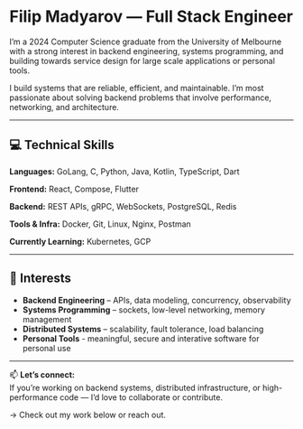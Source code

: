 # Filip Madyarov — Full Stack Engineer

I’m a 2024 Computer Science graduate from the University of Melbourne with a strong interest in backend engineering, systems programming, and building towards service design for large scale applications or personal tools.

I build systems that are reliable, efficient, and maintainable. I’m most passionate about solving backend problems that involve performance, networking, and architecture.

---

## 💻 Technical Skills

**Languages:** GoLang, C, Python, Java, Kotlin, TypeScript, Dart

**Frontend:** React, Compose, Flutter

**Backend:** REST APIs, gRPC, WebSockets, PostgreSQL, Redis

**Tools & Infra:** Docker, Git, Linux, Nginx, Postman  

**Currently Learning:** Kubernetes, GCP 

---

## 🔧 Interests

- **Backend Engineering** – APIs, data modeling, concurrency, observability  
- **Systems Programming** – sockets, low-level networking, memory management  
- **Distributed Systems** – scalability, fault tolerance, load balancing
- **Personal Tools**      - meaningful, secure and interative software for personal use   

---

📫 **Let’s connect:**  
If you’re working on backend systems, distributed infrastructure, or high-performance code — I’d love to collaborate or contribute.

→ Check out my work below or reach out.

